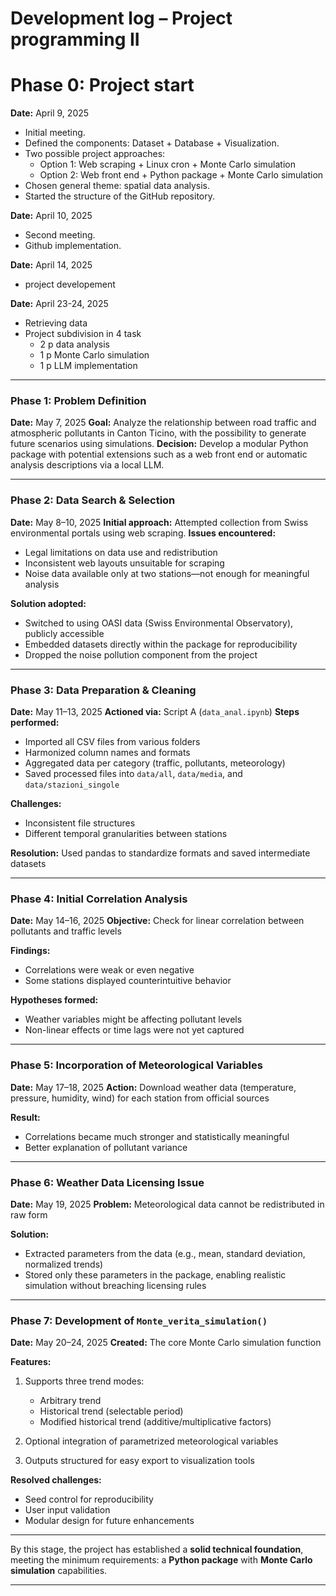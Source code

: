 # Development log – Project programming II

# Phase 0: Project start
**Date:** April 9, 2025
- Initial meeting.
- Defined the components: Dataset + Database + Visualization.
- Two possible project approaches:
  - Option 1: Web scraping + Linux cron + Monte Carlo simulation
  - Option 2: Web front end + Python package + Monte Carlo simulation
- Chosen general theme: spatial data analysis.
- Started the structure of the GitHub repository.

**Date:** April 10, 2025
- Second meeting.
- Github implementation.

**Date:** April 14, 2025
- project developement

**Date:** April 23-24, 2025
- Retrieving data
- Project subdivision in 4 task
  - 2 p data analysis
  - 1 p Monte Carlo simulation
  - 1 p LLM implementation

---

### **Phase 1: Problem Definition**

**Date:** May 7, 2025
**Goal:** Analyze the relationship between road traffic and atmospheric pollutants in Canton Ticino, with the possibility to generate future scenarios using simulations.
**Decision:** Develop a modular Python package with potential extensions such as a web front end or automatic analysis descriptions via a local LLM.

---

### **Phase 2: Data Search & Selection**

**Date:** May 8–10, 2025
**Initial approach:** Attempted collection from Swiss environmental portals using web scraping.
**Issues encountered:**

* Legal limitations on data use and redistribution
* Inconsistent web layouts unsuitable for scraping
* Noise data available only at two stations—not enough for meaningful analysis

**Solution adopted:**

* Switched to using OASI data (Swiss Environmental Observatory), publicly accessible
* Embedded datasets directly within the package for reproducibility
* Dropped the noise pollution component from the project

---

### **Phase 3: Data Preparation & Cleaning**

**Date:** May 11–13, 2025
**Actioned via:** Script A (`data_anal.ipynb`)
**Steps performed:**

* Imported all CSV files from various folders
* Harmonized column names and formats
* Aggregated data per category (traffic, pollutants, meteorology)
* Saved processed files into `data/all`, `data/media`, and `data/stazioni_singole`

**Challenges:**

* Inconsistent file structures
* Different temporal granularities between stations

**Resolution:** Used pandas to standardize formats and saved intermediate datasets

---

### **Phase 4: Initial Correlation Analysis**

**Date:** May 14–16, 2025
**Objective:** Check for linear correlation between pollutants and traffic levels

**Findings:**

* Correlations were weak or even negative
* Some stations displayed counterintuitive behavior

**Hypotheses formed:**

* Weather variables might be affecting pollutant levels
* Non-linear effects or time lags were not yet captured

---

### **Phase 5: Incorporation of Meteorological Variables**

**Date:** May 17–18, 2025
**Action:** Download weather data (temperature, pressure, humidity, wind) for each station from official sources

**Result:**

* Correlations became much stronger and statistically meaningful
* Better explanation of pollutant variance

---

### **Phase 6: Weather Data Licensing Issue**

**Date:** May 19, 2025
**Problem:** Meteorological data cannot be redistributed in raw form

**Solution:**

* Extracted parameters from the data (e.g., mean, standard deviation, normalized trends)
* Stored only these parameters in the package, enabling realistic simulation without breaching licensing rules

---

### **Phase 7: Development of `Monte_verita_simulation()`**

**Date:** May 20–24, 2025
**Created:** The core Monte Carlo simulation function

**Features:**

1. Supports three trend modes:

   * Arbitrary trend
   * Historical trend (selectable period)
   * Modified historical trend (additive/multiplicative factors)
2. Optional integration of parametrized meteorological variables
3. Outputs structured for easy export to visualization tools

**Resolved challenges:**

* Seed control for reproducibility
* User input validation
* Modular design for future enhancements

---

By this stage, the project has established a **solid technical foundation**, meeting the minimum requirements: a **Python package** with **Monte Carlo simulation** capabilities.

---

